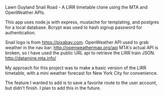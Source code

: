 Lawn Guyland Snail Road - A LIRR timetable clone using the MTA and OpenWeather APIs.

This app uses node.js with express, mustache for templating, and postgres for a local database.
Bcrypt was used to hash signup password for authentication.

Snail logo is from  https://pixabay.com.
OpenWeather API used to grab weather in the nav bar: http://openweathermap.org/api
MTA's actual API is broken, so I have used the public URL api to retrieve the LIRR train JSON. http://datamine.mta.info/

My approach for this project was to make a basic version of the LIRR timetable, with a mini weather forecast for New York City for convenience.

The feature I wanted to add is to save a favorite route to the user account, but didn't finish. I plan to add this in the future.

